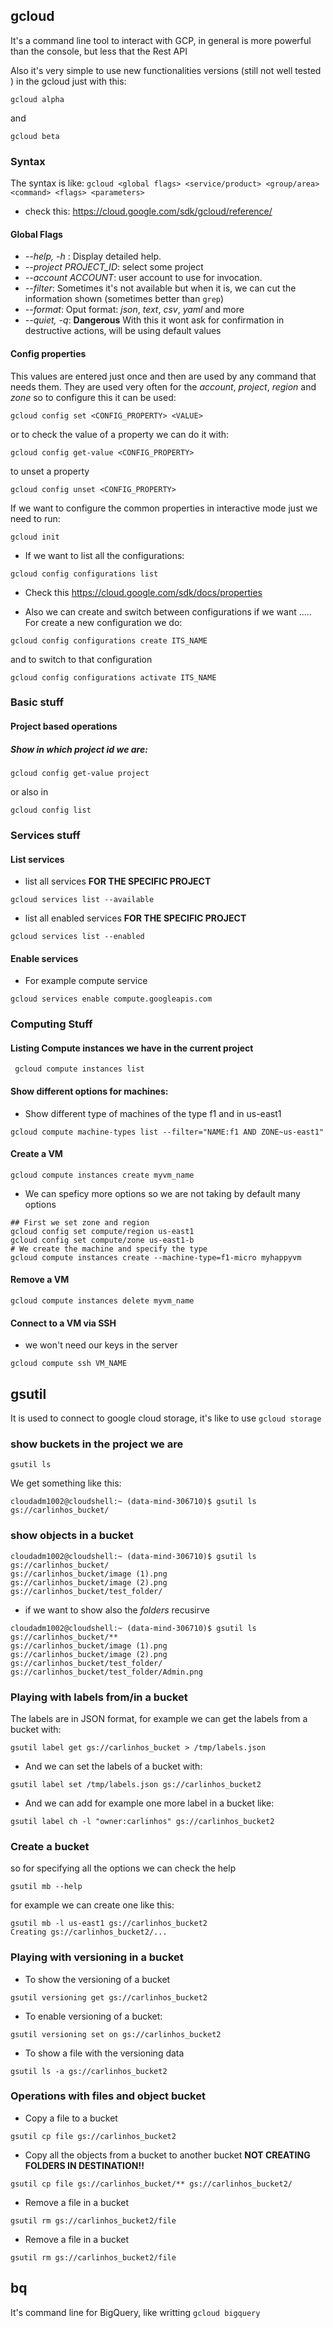 

## gcloud

It's a command line tool to interact with GCP, in general is more powerful than the console, but less that the Rest API




Also it's very simple to use new functionalities versions (still not well tested ) in the gcloud just with this:

```
gcloud alpha
```
and

```
gcloud beta
```



### Syntax
The syntax is like: `gcloud <global flags> <service/product> <group/area> <command> <flags> <parameters>` 

* check this: https://cloud.google.com/sdk/gcloud/reference/  

#### Global Flags

* *--help, -h* : Display detailed help.
* *--project PROJECT_ID*: select some project
* *--account ACCOUNT*: user account to use for invocation. 
* *--filter*: Sometimes it's not available but when it is, we can cut the information shown (sometimes better than `grep`)
* *--format*: Oput format: *json*, *text*, *csv*, *yaml* and more
* *--quiet, -q*: **Dangerous** With this it wont ask for confirmation in destructive actions, will be using default values


#### Config properties
This values are entered just once and then are used by any command that needs them. They are used very often for the *account*, *project*, *region* and *zone* so to configure this it can be used:

```
gcloud config set <CONFIG_PROPERTY> <VALUE>
```

or to check the value of a property we can do it with:

```
gcloud config get-value <CONFIG_PROPERTY>
```
to unset a property 

```
gcloud config unset <CONFIG_PROPERTY>
```
If we want to configure the common properties in interactive mode just we need to run:

```
gcloud init
```

* If we want to list all the configurations:


```
gcloud config configurations list
```

* Check this https://cloud.google.com/sdk/docs/properties


* Also we can create and switch between configurations if we want .....  For create a new configuration we do:

```
gcloud config configurations create ITS_NAME
```
and to switch to that configuration 

```
gcloud config configurations activate ITS_NAME
```

### Basic stuff

#### Project based operations
##### Show in which project id we are:

```
gcloud config get-value project
```

or also in 
```
gcloud config list
```

### Services stuff

#### List services

* list all services **FOR THE SPECIFIC PROJECT** 
```
gcloud services list --available
```

* list all enabled services **FOR THE SPECIFIC PROJECT** 
```
gcloud services list --enabled
```

#### Enable services

* For example compute service

```
gcloud services enable compute.googleapis.com
```


### Computing Stuff 

#### Listing Compute instances we have in the current project

```
 gcloud compute instances list

```
#### Show different options for machines:

* Show different type of machines of the type f1 and in us-east1

```
gcloud compute machine-types list --filter="NAME:f1 AND ZONE~us-east1"
```


#### Create a VM

```
gcloud compute instances create myvm_name
```

* We can speficy more options so we are not taking by default many options

```
## First we set zone and region
gcloud config set compute/region us-east1
gcloud config set compute/zone us-east1-b
# We create the machine and specify the type
gcloud compute instances create --machine-type=f1-micro myhappyvm

```

#### Remove a VM

```
gcloud compute instances delete myvm_name
```

#### Connect to a VM via SSH
* we won't need our keys in the server

```
gcloud compute ssh VM_NAME
```




## gsutil

It is used to connect to google cloud storage, it's like to use `gcloud storage`

### show buckets in the project we are

```
gsutil ls
```
We get something like this:

```
cloudadm1002@cloudshell:~ (data-mind-306710)$ gsutil ls
gs://carlinhos_bucket/
```

### show objects in a bucket

```
cloudadm1002@cloudshell:~ (data-mind-306710)$ gsutil ls gs://carlinhos_bucket/
gs://carlinhos_bucket/image (1).png
gs://carlinhos_bucket/image (2).png
gs://carlinhos_bucket/test_folder/
```

* if we want to show also the *folders* recusirve

```
cloudadm1002@cloudshell:~ (data-mind-306710)$ gsutil ls gs://carlinhos_bucket/**
gs://carlinhos_bucket/image (1).png
gs://carlinhos_bucket/image (2).png
gs://carlinhos_bucket/test_folder/
gs://carlinhos_bucket/test_folder/Admin.png

```
### Playing with labels from/in a bucket

The labels are in JSON format, for example we can get the labels from a bucket with:

```
gsutil label get gs://carlinhos_bucket > /tmp/labels.json
```

* And we can set the labels of a bucket with:

```
gsutil label set /tmp/labels.json gs://carlinhos_bucket2
```
* And we can add for example one more label in a bucket like:

```
gsutil label ch -l "owner:carlinhos" gs://carlinhos_bucket2

```


### Create a bucket

so for specifying all the options we can check the help

```
gsutil mb --help
```

for example we can create one like this:

```
gsutil mb -l us-east1 gs://carlinhos_bucket2
Creating gs://carlinhos_bucket2/...
```


### Playing with versioning in a bucket

* To show the versioning of a bucket

```
gsutil versioning get gs://carlinhos_bucket2

```

* To enable versioning of a bucket:

```
gsutil versioning set on gs://carlinhos_bucket2

```

* To show a file with the versioning data

```
gsutil ls -a gs://carlinhos_bucket2

```



### Operations with files and object bucket

* Copy a file to a bucket
```
gsutil cp file gs://carlinhos_bucket2
```

* Copy all the objects from a bucket to another bucket **NOT CREATING FOLDERS IN DESTINATION!!**

```
gsutil cp file gs://carlinhos_bucket/** gs://carlinhos_bucket2/
```


* Remove a file in a bucket

```
gsutil rm gs://carlinhos_bucket2/file
```

* Remove a file in a bucket

```
gsutil rm gs://carlinhos_bucket2/file
```


## bq

It's command line for BigQuery, like writting `gcloud bigquery`


